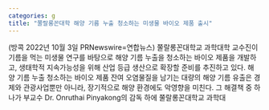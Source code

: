 ```yaml
---
categories: g
title: "쭐랄롱꼰대학 해양 기름 누출 청소하는 미생물 바이오 제품 출시"
---
```

(방콕 2022년 10월 3일 PRNewswire=연합뉴스) 쭐랄롱꼰대학교 과학대학 교수진이 기름을 먹는 미생물 연구를 바탕으로 해양 기름 누출을 청소하는 바이오 제품을 개발하고, 생태학적 지속가능성을 위해 산업 등급 생산으로 확장할 준비를 추진하고 있다.         해양 기름 누출 청소하는 바이오 제품    잔여 오염물질을 남기는 대량의 해양 기름 유출은 경제와 관광사업뿐만 아니라, 장기적으로 해양 환경에도 악영향을 미친다. 그 해결책 중 하나가 부교수 Dr. Onruthai Pinyakong의 감독 하에 쭐랄롱꼰대학교 과학대